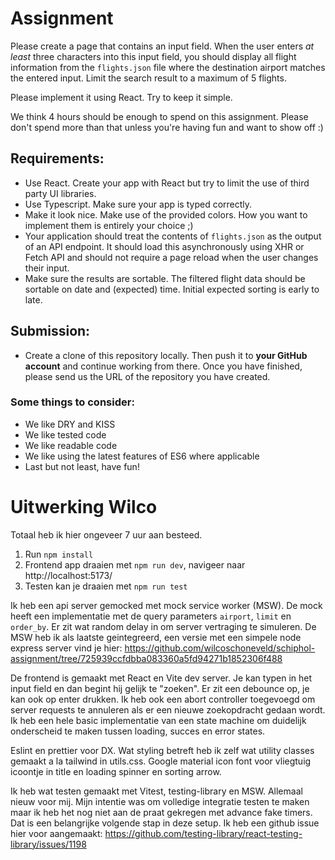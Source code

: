 # Assignment

Please create a page that contains an input field.
When the user enters _at least_ three characters into this input field,
you should display all flight information from the `flights.json` file where the destination airport matches the entered input.
Limit the search result to a maximum of 5 flights.

Please implement it using React. Try to keep it simple.

We think 4 hours should be enough to spend on this assignment.
Please don't spend more than that unless you're having fun and want to show off :)

## Requirements:

-   Use React. Create your app with React but try to limit the use of third party UI libraries.
-   Use Typescript. Make sure your app is typed correctly.
-   Make it look nice. Make use of the provided colors. How you want to implement them is entirely your choice ;)
-   Your application should treat the contents of `flights.json` as the output of an API endpoint.
    It should load this asynchronously using XHR or Fetch API and should not require a page reload when the user changes their input.
-   Make sure the results are sortable. The filtered flight data should be sortable on date and (expected) time. Initial expected sorting is early to late.

## Submission:

-   Create a clone of this repository locally.
    Then push it to **your GitHub account** and continue working from there.
    Once you have finished, please send us the URL of the repository you have created.

### Some things to consider:

-   We like DRY and KISS
-   We like tested code
-   We like readable code
-   We like using the latest features of ES6 where applicable
-   Last but not least, have fun!

# Uitwerking Wilco

Totaal heb ik hier ongeveer 7 uur aan besteed.

1. Run `npm install`
2. Frontend app draaien met `npm run dev`, navigeer naar http://localhost:5173/
3. Testen kan je draaien met `npm run test`

Ik heb een api server gemocked met mock service worker (MSW). De mock heeft een implementatie met de query parameters `airport`, `limit` en `order_by`. Er zit wat random delay in om server vertraging te simuleren. De MSW heb ik als laatste geintegreerd, een versie met een simpele node express server vind je hier: https://github.com/wilcoschoneveld/schiphol-assignment/tree/725939ccfdbba083360a5fd94271b1852306f488

De frontend is gemaakt met React en Vite dev server. Je kan typen in het input field en dan begint hij gelijk te "zoeken". Er zit een debounce op, je kan ook op enter drukken. Ik heb ook een abort controller toegevoegd om server requests te annuleren als er een nieuwe zoekopdracht gedaan wordt. Ik heb een hele basic implementatie van een state machine om duidelijk onderscheid te maken tussen loading, succes en error states.

Eslint en prettier voor DX. Wat styling betreft heb ik zelf wat utility classes gemaakt a la tailwind in utils.css. Google material icon font voor vliegtuig icoontje in title en loading spinner en sorting arrow.

Ik heb wat testen gemaakt met Vitest, testing-library en MSW. Allemaal nieuw voor mij. Mijn intentie was om volledige integratie testen te maken maar ik heb het nog niet aan de praat gekregen met advance fake timers. Dat is een belangrijke volgende stap in deze setup. Ik heb een github issue hier voor aangemaakt: https://github.com/testing-library/react-testing-library/issues/1198
